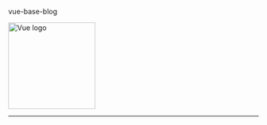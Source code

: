 <div class="text-center my-5">
    <p class="text-uppercase display-3">vue-base-blog</p>
    <img alt="Vue logo" src="@/assets/logo.png" width="175px;">
</div>

---    
